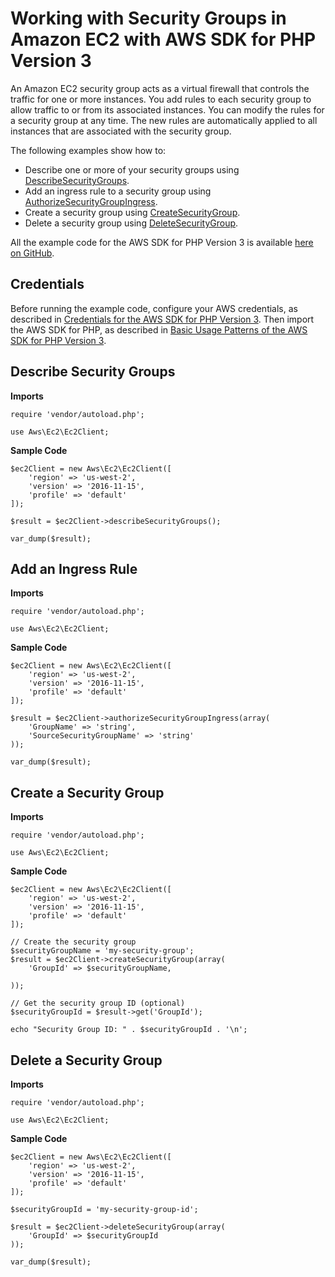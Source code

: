 # Working with Security Groups in Amazon EC2 with AWS SDK for PHP Version 3<a name="ec2-examples-using-security-groups"></a>

An Amazon EC2 security group acts as a virtual firewall that controls the traffic for one or more instances\. You add rules to each security group to allow traffic to or from its associated instances\. You can modify the rules for a security group at any time\. The new rules are automatically applied to all instances that are associated with the security group\.

The following examples show how to:
+ Describe one or more of your security groups using [DescribeSecurityGroups](https://docs.aws.amazon.com/aws-sdk-php/v3/api/api-ec2-2016-11-15.html#describesecuritygroups)\.
+ Add an ingress rule to a security group using [AuthorizeSecurityGroupIngress](https://docs.aws.amazon.com/aws-sdk-php/v3/api/api-ec2-2016-11-15.html#authorizesecuritygroupingress)\.
+ Create a security group using [CreateSecurityGroup](https://docs.aws.amazon.com/aws-sdk-php/v3/api/api-ec2-2016-11-15.html#createsecuritygroup)\.
+ Delete a security group using [DeleteSecurityGroup](https://docs.aws.amazon.com/aws-sdk-php/v3/api/api-ec2-2016-11-15.html#deletesecuritygroup)\.

All the example code for the AWS SDK for PHP Version 3 is available [here on GitHub](https://github.com/awsdocs/aws-doc-sdk-examples/tree/master/php/example_code)\.

## Credentials<a name="credentials"></a>

Before running the example code, configure your AWS credentials, as described in [Credentials for the AWS SDK for PHP Version 3](guide_credentials.md)\. Then import the AWS SDK for PHP, as described in [Basic Usage Patterns of the AWS SDK for PHP Version 3](getting-started_basic-usage.md)\.

## Describe Security Groups<a name="describe-security-groups"></a>

 **Imports** 

```
require 'vendor/autoload.php';

use Aws\Ec2\Ec2Client;
```

 **Sample Code** 

```
$ec2Client = new Aws\Ec2\Ec2Client([
    'region' => 'us-west-2',
    'version' => '2016-11-15',
    'profile' => 'default'
]);

$result = $ec2Client->describeSecurityGroups();

var_dump($result);
```

## Add an Ingress Rule<a name="add-an-ingress-rule"></a>

 **Imports** 

```
require 'vendor/autoload.php';

use Aws\Ec2\Ec2Client;
```

 **Sample Code** 

```
$ec2Client = new Aws\Ec2\Ec2Client([
    'region' => 'us-west-2',
    'version' => '2016-11-15',
    'profile' => 'default'
]);

$result = $ec2Client->authorizeSecurityGroupIngress(array(
    'GroupName' => 'string',
    'SourceSecurityGroupName' => 'string'
));

var_dump($result);
```

## Create a Security Group<a name="create-a-security-group"></a>

 **Imports** 

```
require 'vendor/autoload.php';

use Aws\Ec2\Ec2Client;
```

 **Sample Code** 

```
$ec2Client = new Aws\Ec2\Ec2Client([
    'region' => 'us-west-2',
    'version' => '2016-11-15',
    'profile' => 'default'
]);

// Create the security group
$securityGroupName = 'my-security-group';
$result = $ec2Client->createSecurityGroup(array(
    'GroupId' => $securityGroupName,

));

// Get the security group ID (optional)
$securityGroupId = $result->get('GroupId');

echo "Security Group ID: " . $securityGroupId . '\n';
```

## Delete a Security Group<a name="delete-a-security-group"></a>

 **Imports** 

```
require 'vendor/autoload.php';

use Aws\Ec2\Ec2Client;
```

 **Sample Code** 

```
$ec2Client = new Aws\Ec2\Ec2Client([
    'region' => 'us-west-2',
    'version' => '2016-11-15',
    'profile' => 'default'
]);

$securityGroupId = 'my-security-group-id';

$result = $ec2Client->deleteSecurityGroup(array(
    'GroupId' => $securityGroupId
));

var_dump($result);
```